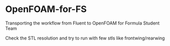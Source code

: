 # OpenFOAM-for-FS
Transporting the workflow from Fluent to OpenFOAM for Formula Student Team

Check the STL resolution and try to run with few stls like frontwing/rearwing
